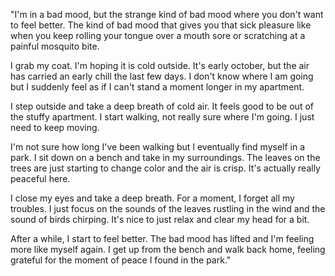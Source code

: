 "I'm in a bad mood, but the strange kind of bad mood where you don't want to feel better. The kind of bad mood that gives you that sick pleasure like when you keep rolling your tongue over a mouth sore or scratching at a painful mosquito bite.

I grab my coat. I'm hoping it is cold outside. It's early october, but the air has carried an early chill the last few days. I don't know where I am going but I suddenly feel as if I can't stand a moment longer in my apartment.

I step outside and take a deep breath of cold air. It feels good to be out of the stuffy apartment. I start walking, not really sure where I'm going. I just need to keep moving.

I'm not sure how long I've been walking but I eventually find myself in a park. I sit down on a bench and take in my surroundings. The leaves on the trees are just starting to change color and the air is crisp. It's actually really peaceful here.

I close my eyes and take a deep breath. For a moment, I forget all my troubles. I just focus on the sounds of the leaves rustling in the wind and the sound of birds chirping. It's nice to just relax and clear my head for a bit.

After a while, I start to feel better. The bad mood has lifted and I'm feeling more like myself again. I get up from the bench and walk back home, feeling grateful for the moment of peace I found in the park."